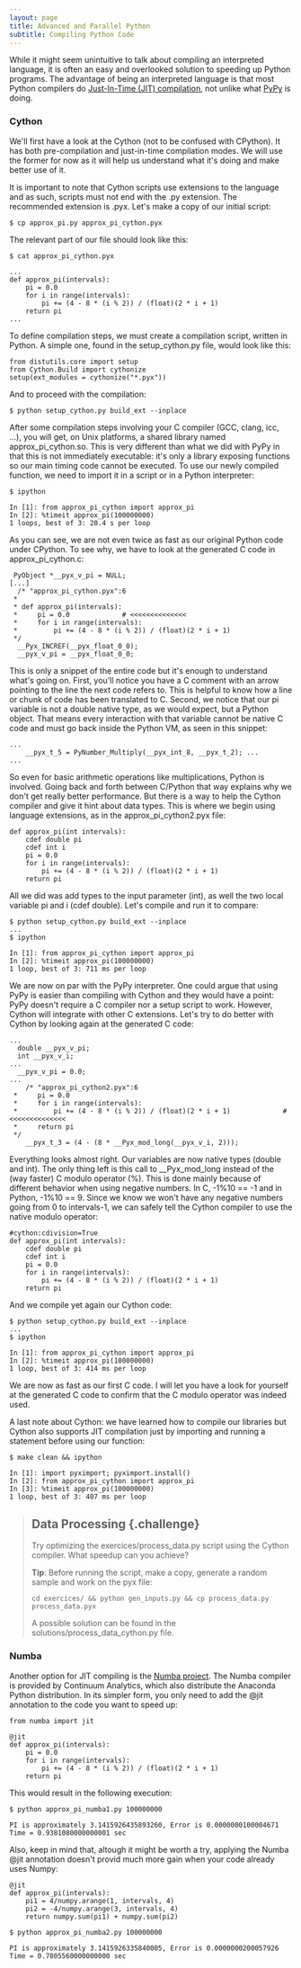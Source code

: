 ```yaml
---
layout: page
title: Advanced and Parallel Python
subtitle: Compiling Python Code
---
```


While it might seem unintuitive to talk about compiling an interpreted language, it is often an easy and overlooked solution to speeding up Python programs. The advantage of being an interpreted language is that most Python compilers do [Just-In-Time (JIT) compilation](https://en.wikipedia.org/wiki/Just-in-time_compilation), not unlike what [PyPy](http://pypy.org) is doing.

### Cython

We'll first have a look at the Cython (not to be confused with CPython). It has both pre-compilation and just-in-time compilation modes. We will use the former for now as it will help us understand what it's doing and make better use of it.

It is important to note that Cython scripts use extensions to the language and as such, scripts must not end with the .py extension. The recommended extension is .pyx. Let's make a copy of our initial script:

~~~ {.input}
$ cp approx_pi.py approx_pi_cython.pyx
~~~

The relevant part of our file should look like this:

~~~ {.input}
$ cat approx_pi_cython.pyx
~~~
~~~ {.output}
...
def approx_pi(intervals):
    pi = 0.0
    for i in range(intervals):
        pi += (4 - 8 * (i % 2)) / (float)(2 * i + 1)
    return pi
...
~~~

To define compilation steps, we must create a compilation script, written in Python. A simple one, found in the setup_cython.py file, would look like this:

~~~ {.python}
from distutils.core import setup
from Cython.Build import cythonize
setup(ext_modules = cythonize("*.pyx"))
~~~

And to proceed with the compilation:

~~~ {.input}
$ python setup_cython.py build_ext --inplace
~~~

After some compilation steps involving your C compiler (GCC, clang, icc, ...), you will get, on Unix platforms, a shared library named approx_pi_cython.so. This is very different than what we did with PyPy in that this is not immediately executable: it's only a library exposing functions so our main timing code cannot be executed. To use our newly compiled function, we need to import it in a script or in a Python interpreter:

~~~ {.input}
$ ipython
~~~
~~~ {.output}
In [1]: from approx_pi_cython import approx_pi
In [2]: %timeit approx_pi(100000000)
1 loops, best of 3: 20.4 s per loop
~~~

As you can see, we are not even twice as fast as our original Python code under CPython. To see why, we have to look at the generated C code in approx_pi_cython.c:

~~~ {.c}
 PyObject *__pyx_v_pi = NULL;
[...]
  /* "approx_pi_cython.pyx":6
 *
 * def approx_pi(intervals):
 *     pi = 0.0             # <<<<<<<<<<<<<<
 *     for i in range(intervals):
 *         pi += (4 - 8 * (i % 2)) / (float)(2 * i + 1)
 */
  __Pyx_INCREF(__pyx_float_0_0);
  __pyx_v_pi = __pyx_float_0_0;
~~~

This is only a snippet of the entire code but it's enough to understand what's going on.
First, you'll notice you have a C comment with an arrow pointing to the line the next code refers to. This is helpful to know how a line or chunk of code has been translated to C.
Second, we notice that our pi variable is not a double native type, as we would expect, but a Python object. That means every interaction with that variable cannot be native C code and must go back inside the Python VM, as seen in this snippet:

~~~ {.c}
...
    __pyx_t_5 = PyNumber_Multiply(__pyx_int_8, __pyx_t_2); ...
...
~~~

So even for basic arithmetic operations like multiplications, Python is involved. Going back and forth between C/Python that way explains why we don't get really better performance.
But there is a way to help the Cython compiler and give it hint about data types. This is where we begin using language extensions, as in the approx_pi_cython2.pyx file:

~~~ {.python}
def approx_pi(int intervals):
    cdef double pi
    cdef int i
    pi = 0.0
    for i in range(intervals):
        pi += (4 - 8 * (i % 2)) / (float)(2 * i + 1)
    return pi
~~~

All we did was add types to the input parameter (int), as well the two local variable pi and i (cdef double). Let's compile and run it to compare:

~~~ {.input}
$ python setup_cython.py build_ext --inplace
...
$ ipython
~~~
~~~ {.output}
In [1]: from approx_pi_cython import approx_pi
In [2]: %timeit approx_pi(100000000)
1 loop, best of 3: 711 ms per loop
~~~

We are now on par with the PyPy interpreter. One could argue that using PyPy is easier than compiling with Cython and they would have a point: PyPy doesn't require a C compiler nor a setup script to work. However, Cython will integrate with other C extensions. Let's try to do better with Cython by looking again at the generated C code:

~~~ {.c}
...
  double __pyx_v_pi;
  int __pyx_v_i;
...
  __pyx_v_pi = 0.0;
...
    /* "approx_pi_cython2.pyx":6
 *     pi = 0.0
 *     for i in range(intervals):
 *         pi += (4 - 8 * (i % 2)) / (float)(2 * i + 1)             # <<<<<<<<<<<<<<
 *     return pi
 */
    __pyx_t_3 = (4 - (8 * __Pyx_mod_long(__pyx_v_i, 2)));
~~~

Everything looks almost right. Our variables are now native types (double and int). The only thing left is this call to __Pyx_mod_long instead of the (way faster) C modulo operator (%). This is done mainly because of different behavior when using negative numbers. In C, -1%10 == -1 and in Python, -1%10 == 9. Since we know we won't have any negative numbers going from 0 to intervals-1, we can safely tell the Cython compiler to use the native modulo operator:

~~~ {.python}
#cython:cdivision=True
def approx_pi(int intervals):
    cdef double pi
    cdef int i
    pi = 0.0
    for i in range(intervals):
        pi += (4 - 8 * (i % 2)) / (float)(2 * i + 1)
    return pi
~~~

And we compile yet again our Cython code:

~~~ {.input}
$ python setup_cython.py build_ext --inplace
...
$ ipython
~~~
~~~ {.output}
In [1]: from approx_pi_cython import approx_pi
In [2]: %timeit approx_pi(100000000)
1 loop, best of 3: 414 ms per loop
~~~

We are now as fast as our first C code. I will let you have a look for yourself at the generated C code to confirm that the C modulo operator was indeed used.

A last note about Cython: we have learned how to compile our libraries but Cython also supports JIT compilation just by importing and running a statement before using our function:

~~~ {.input}
$ make clean && ipython
~~~
~~~ {.output}
In [1]: import pyximport; pyximport.install()
In [2]: from approx_pi_cython import approx_pi
In [3]: %timeit approx_pi(100000000)
1 loop, best of 3: 407 ms per loop
~~~

> ## Data Processing {.challenge}
>
> Try optimizing the exercices/process_data.py script using the Cython compiler. What speedup can you achieve?
>
> __Tip__: Before running the script, make a copy, generate a random sample and work on the pyx file:
>
> ~~~ {.input}
> cd exercices/ && python gen_inputs.py && cp process_data.py process_data.pyx
> ~~~
>
> A possible solution can be found in the solutions/process_data_cython.py file.

### Numba

Another option for JIT compiling is the [Numba project](http://numba.pydata.org/). The Numba compiler is provided by Continuum Analytics, which also distribute the Anaconda Python distribution. In its simpler form, you only need to add the @jit annotation to the code you want to speed up:
 
~~~ {.python}
from numba import jit

@jit
def approx_pi(intervals):
    pi = 0.0
    for i in range(intervals):
        pi += (4 - 8 * (i % 2)) / (float)(2 * i + 1)
    return pi
~~~

This would result in the following execution:

~~~ {.input}
$ python approx_pi_numba1.py 100000000
~~~
~~~ {.output}
PI is approximately 3.1415926435893260, Error is 0.0000000100004671
Time = 0.9381080000000001 sec
~~~

Also, keep in mind that, altough it might be worth a try, applying the Numba @jit annotation doesn't provid much more gain when your code already uses Numpy:

~~~ {.python}
@jit
def approx_pi(intervals):
    pi1 = 4/numpy.arange(1, intervals, 4)
    pi2 = -4/numpy.arange(3, intervals, 4)
    return numpy.sum(pi1) + numpy.sum(pi2)
~~~
~~~ {.input}
$ python approx_pi_numba2.py 100000000
~~~
~~~ {.output}
PI is approximately 3.1415926335840005, Error is 0.0000000200057926
Time = 0.7805560000000000 sec
~~~
